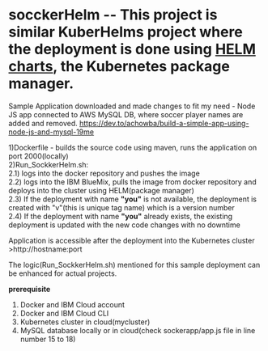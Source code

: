 # socckerHelm -- This project is similar KuberHelms project where the deployment is done using <a href="https://helm.sh">HELM charts</a>, the Kubernetes package manager.

Sample Application downloaded and made changes to fit my need  - Node JS app connected to AWS MySQL DB, where soccer player names are added and removed.
https://dev.to/achowba/build-a-simple-app-using-node-js-and-mysql-19me

1)Dockerfile - builds the source code using maven, runs the application on port 2000(locally)<br>
2)Run_SockkerHelm.sh: <br>
  2.1) logs into the docker repository and pushes the image <br>
  2.2) logs into the IBM BlueMix, pulls the image from docker repository and deploys into the cluster using HELM(package manager) <br>
  2.3) If the deployment with name **"you"** is not available, the deployment is created with "v<some numbers>"(this is unique tag name) which is a version number <br>
  2.4) If the deployment with name **"you"** already exists, the existing deployment is updated with the new code changes with no downtime<br>

Application is accessible after the deployment into the Kubernetes cluster >http://hostname:port
  
  
The logic(Run_SockkerHelm.sh) mentioned for this sample deployment can be enhanced for actual projects.

**prerequisite**
1) Docker and IBM Cloud account
2) Docker and IBM Cloud CLI
3) Kubernetes cluster in cloud(mycluster)
4) MySQL database locally or in cloud(check sockerapp/app.js file in line number 15 to 18)




